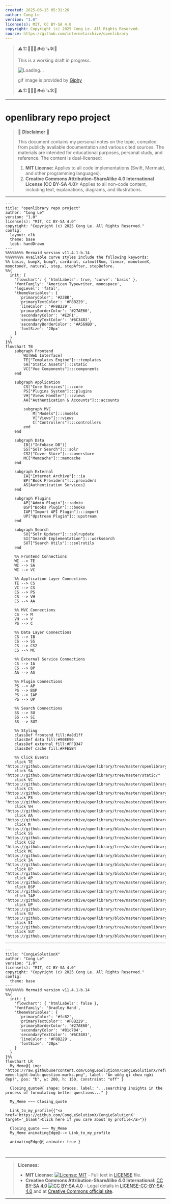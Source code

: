 ```yaml
---
created: 2025-06-15 05:31:26
author: Cong Le
version: "1.0"
license(s): MIT, CC BY-SA 4.0
copyright: Copyright (c) 2025 Cong Le. All Rights Reserved.
source: https://github.com/internetarchive/openlibrary
---
```



> ⚠️🏗️🚧🦺🧱🪵🪨🪚🛠️👷
> 
> This is a working draft in progress.
> 
> ![Loading...](https://media4.giphy.com/media/v1.Y2lkPTc5MGI3NjExYXVqY2NjengxdXh4N3Jxb2N2aTYxcGV6ODR3Z2J5dHR0c210MGx4dSZlcD12MV9pbnRlcm5hbF9naWZfYnlfaWQmY3Q9Zw/l0LHVgZQp79x2hZEA/giphy.gif)
>
> gif image is provided by [Giphy](https://giphy.com)
> 
> ⚠️🏗️🚧🦺🧱🪵🪨🪚🛠️👷


----




# openlibrary repo project
> <ins>📢 **Disclaimer** 🚨</ins>
>
> This document contains my personal notes on the topic,
> compiled from publicly available documentation and various cited sources.
> The materials are intended for educational purposes, personal study, and reference.
> The content is dual-licensed:
> 1. **MIT License:** Applies to all code implementations (Swift, Mermaid, and other programming languages).
> 2. **Creative Commons Attribution-ShareAlike 4.0 International License (CC BY-SA 4.0):** Applies to all non-code content, including text, explanations, diagrams, and illustrations.
---


```mermaid
---
title: "openlibrary repo project"
author: "Cong Le"
version: "1.0"
license(s): "MIT, CC BY-SA 4.0"
copyright: "Copyright (c) 2025 Cong Le. All Rights Reserved."
config:
  layout: elk
  theme: base
  look: handDrawn
---
%%%%%%%% Mermaid version v11.4.1-b.14
%%%%%%%% Available curve styles include the following keywords:
%% basis, bumpX, bumpY, cardinal, catmullRom, linear, monotoneX, monotoneY, natural, step, stepAfter, stepBefore.
%%{
  init: {
    'flowchart': { 'htmlLabels': true, 'curve': 'basis' },
    'fontFamily': 'American Typewriter, monospace',
    'logLevel': 'fatal',
    'themeVariables': {
      'primaryColor': '#22BB',
      'primaryTextColor': '#F8B229',
      'lineColor': '#F8B229',
      'primaryBorderColor': '#27AE60',
      'secondaryColor': '#E2F1',
      'secondaryTextColor': '#6C3483',
      'secondaryBorderColor': '#A569BD',
      'fontSize': '20px'
    }
  }
}%%
flowchart TB
    subgraph Frontend
        WI[Web Interface]
        TE["Templates Engine"]:::templates
        SA["Static Assets"]:::static
        VC["Vue Components"]:::components
    end

    subgraph Application
        CS["Core Services"]:::core
        PS["Plugins System"]:::plugins
        VH["Views Handler"]:::views
        AA["Authentication & Accounts"]:::accounts
        
        subgraph MVC
            M["Models"]:::models
            V["Views"]:::views
            C["Controllers"]:::controllers
        end
    end

    subgraph Data
        IB[("Infobase DB")]
        SS["Solr Search"]:::solr
        CS2["Cover Store"]:::coverstore
        MC["Memcache"]:::memcache
    end

    subgraph External
        IA["Internet Archive"]:::ia
        BP["Book Providers"]:::providers
        AS[Authentication Services]
    end

    subgraph Plugins
        AP["Admin Plugin"]:::admin
        BSP["Books Plugin"]:::books
        IAP["Import API Plugin"]:::import
        UP["Upstream Plugin"]:::upstream
    end

    subgraph Search
        SU["Solr Updater"]:::solrupdate
        SI["Search Implementation"]:::worksearch
        SUT["Search Utils"]:::solrutils
    end

    %% Frontend Connections
    WI --> TE
    WI --> SA
    WI --> VC

    %% Application Layer Connections
    TE --> CS
    VC --> CS
    CS --> PS
    CS --> VH
    CS --> AA

    %% MVC Connections
    CS --> M
    VH --> V
    PS --> C

    %% Data Layer Connections
    CS --> IB
    CS --> SS
    CS --> CS2
    CS --> MC

    %% External Service Connections
    CS --> IA
    CS --> BP
    AA --> AS

    %% Plugin Connections
    PS --> AP
    PS --> BSP
    PS --> IAP
    PS --> UP

    %% Search Connections
    SS --> SU
    SS --> SI
    SS --> SUT

    %% Styling
    classDef frontend fill:#a8d1ff
    classDef data fill:#90EE90
    classDef external fill:#FFB347
    classDef cache fill:#FFE5B4

    %% Click Events
    click TE "https://github.com/internetarchive/openlibrary/tree/master/openlibrary/templates/"
    click SA "https://github.com/internetarchive/openlibrary/tree/master/static/"
    click VC "https://github.com/internetarchive/openlibrary/tree/master/openlibrary/components/"
    click CS "https://github.com/internetarchive/openlibrary/tree/master/openlibrary/core/"
    click PS "https://github.com/internetarchive/openlibrary/tree/master/openlibrary/plugins/"
    click VH "https://github.com/internetarchive/openlibrary/tree/master/openlibrary/views/"
    click AA "https://github.com/internetarchive/openlibrary/tree/master/openlibrary/accounts/"
    click M "https://github.com/internetarchive/openlibrary/blob/master/openlibrary/core/models.py"
    click SS "https://github.com/internetarchive/openlibrary/tree/master/openlibrary/solr/"
    click CS2 "https://github.com/internetarchive/openlibrary/tree/master/openlibrary/coverstore/"
    click MC "https://github.com/internetarchive/openlibrary/blob/master/openlibrary/utils/olmemcache.py"
    click IA "https://github.com/internetarchive/openlibrary/blob/master/openlibrary/core/ia.py"
    click BP "https://github.com/internetarchive/openlibrary/blob/master/openlibrary/book_providers.py"
    click AP "https://github.com/internetarchive/openlibrary/tree/master/openlibrary/plugins/admin/"
    click BSP "https://github.com/internetarchive/openlibrary/tree/master/openlibrary/plugins/books/"
    click IAP "https://github.com/internetarchive/openlibrary/tree/master/openlibrary/plugins/importapi/"
    click UP "https://github.com/internetarchive/openlibrary/tree/master/openlibrary/plugins/upstream/"
    click SU "https://github.com/internetarchive/openlibrary/blob/master/openlibrary/solr/update.py"
    click SI "https://github.com/internetarchive/openlibrary/tree/master/openlibrary/plugins/worksearch/"
    click SUT "https://github.com/internetarchive/openlibrary/blob/master/openlibrary/solr/utils.py"
```

----

<!-- 
```mermaid
%% Current Mermaid version
info
```  -->


```mermaid
---
title: "CongLeSolutionX"
author: "Cong Le"
version: "1.0"
license(s): "MIT, CC BY-SA 4.0"
copyright: "Copyright (c) 2025 Cong Le. All Rights Reserved."
config:
  theme: base
---
%%%%%%%% Mermaid version v11.4.1-b.14
%%{
  init: {
    'flowchart': { 'htmlLabels': false },
    'fontFamily': 'Bradley Hand',
    'themeVariables': {
      'primaryColor': '#fc82',
      'primaryTextColor': '#F8B229',
      'primaryBorderColor': '#27AE60',
      'secondaryColor': '#81c784',
      'secondaryTextColor': '#6C3483',
      'lineColor': '#F8B229',
      'fontSize': '20px'
    }
  }
}%%
flowchart LR
  My_Meme@{ img: "https://raw.githubusercontent.com/CongLeSolutionX/CongLeSolutionX/refs/heads/main/assets/images/My-meme-light-bulb-question-marks.png", label: "Ăn uống gì chưa ngừi đẹp?", pos: "b", w: 200, h: 150, constraint: "off" }

  Closing_quote@{ shape: braces, label: "...searching insights in the process of formulating better questions..." }
    
  My_Meme ~~~ Closing_quote
    
  Link_to_my_profile{{"<a href='https://github.com/CongLeSolutionX/CongLeSolutionX' target='_blank'>Click here if you care about my profile</a>"}}

  Closing_quote ~~~ My_Meme
  My_Meme animatingEdge@--> Link_to_my_profile
  
  animatingEdge@{ animate: true }



```

---
>**Licenses:**
>
>- **MIT License:**  [![License: MIT](https://img.shields.io/badge/License-MIT-yellow.svg)](LICENSE) - Full text in [LICENSE](LICENSE) file.
>- **Creative Commons Attribution-ShareAlike 4.0 International**: [CC BY-SA 4.0](https://creativecommons.org/licenses/by-sa/4.0/) [![CC BY-SA 4.0](https://licensebuttons.net/l/by-sa/4.0/88x31.png)](https://creativecommons.org/licenses/by-sa/4.0/) - Legal details in [LICENSE-CC-BY-SA-4.0](THE_PAST/LICENSE-CC-BY-SA-4.0) and at [Creative Commons official site](https://creativecommons.org/licenses/by-sa/4.0/).
>
---
